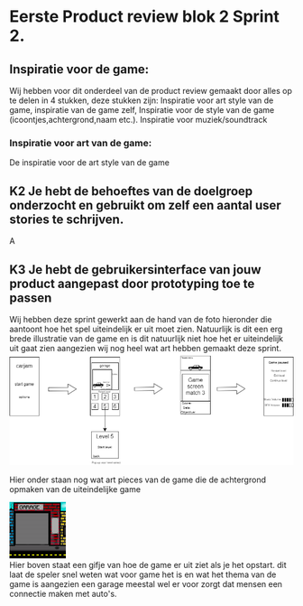 # Eerste Product review blok 2 Sprint 2.

## Inspiratie voor de game:
Wij hebben voor dit onderdeel van de product review gemaakt door alles op te delen in 4 stukken, deze stukken zijn: Inspiratie voor art style van de game, inspiratie van de game zelf, Inspiratie voor de style van de game (icoontjes,achtergrond,naam etc.). Inspiratie voor muziek/soundtrack

### Inspiratie voor art van de game:
De inspiratie voor de art style van de game

## K2 Je hebt de behoeftes van de doelgroep onderzocht en gebruikt om zelf een aantal user stories te schrijven. 
A

## K3 Je hebt de gebruikersinterface van jouw product aangepast door prototyping toe te passen 
Wij hebben deze sprint gewerkt aan de hand van de foto hieronder die aantoont hoe het spel uiteindelijk er uit moet zien. Natuurlijk is dit een erg brede illustratie van de game en is dit natuurlijk niet hoe het er uiteindelijk uit gaat zien aangezien wij nog heel wat art hebben gemaakt deze sprint.
![Image game tekening op papier:](DrawingPrototypeGame.png)</br>

Hier onder staan nog wat art pieces van de game die de achtergrond opmaken van de uiteindelijke game

![Opstart scherm game:](StartVanGameScherm.gif)</br>
Hier boven staat een gifje van hoe de game er uit ziet als je het opstart. dit laat de speler snel weten wat voor game het is en wat het thema van de game is aangezien een garage meestal wel er voor zorgt dat mensen een connectie maken met auto's.